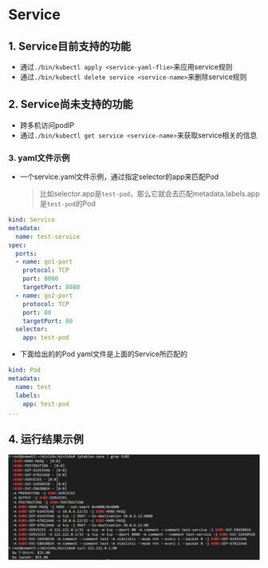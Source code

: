 # Service

## 1. Service目前支持的功能

- 通过`./bin/kubectl apply <service-yaml-flie>`来应用service规则
- 通过`./bin/kubectl delete service <service-name>`来删除service规则



## 2. Service尚未支持的功能

- 跨多机访问podIP
- 通过`./bin/kubectl get service <service-name>`来获取service相关的信息



### 3. yaml文件示例

- 一个service.yaml文件示例，通过指定selector的app来匹配Pod

  > 比如selector.app是`test-pod`，那么它就会去匹配metadata.labels.app是`test-pod`的Pod

```yaml
kind: Service
metadata:
  name: test-service
spec:
  ports:
  - name: go1-port
    protocol: TCP
    port: 8080
    targetPort: 8080
  - name: go2-port
    protocol: TCP
    port: 80
    targetPort: 80
  selector:
    app: test-pod
```

- 下面给出的的Pod yaml文件是上面的Service所匹配的

```yaml
kind: Pod
metadata:
  name: test
  labels:
    app: test-pod
...
```



## 4. 运行结果示例

![image-20230524191508529](./img/service-result.png)